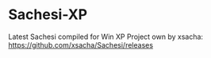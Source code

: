 # Sachesi-XP
Latest Sachesi compiled for Win XP
Project own by xsacha:
https://github.com/xsacha/Sachesi/releases

